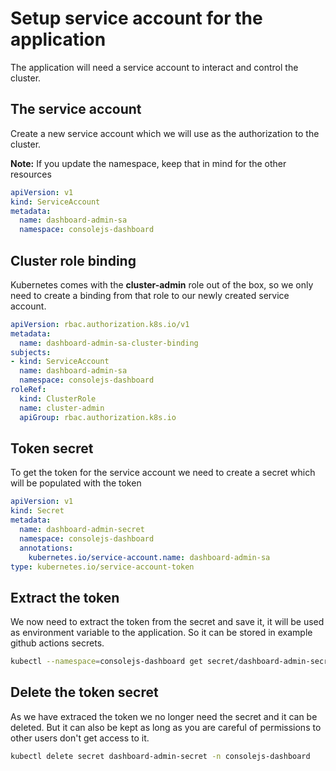 # Setup service account for the application
The application will need a service account to interact
and control the cluster.

## The service account
Create a new service account which we will use as the authorization to
the cluster.

**Note:** If you update the namespace, keep that in mind for the other resources

```yaml
apiVersion: v1
kind: ServiceAccount
metadata:
  name: dashboard-admin-sa
  namespace: consolejs-dashboard
```

## Cluster role binding
Kubernetes comes with the **cluster-admin** role out of the box, so we only need to create a binding from that role to our newly created service account.

```yaml
apiVersion: rbac.authorization.k8s.io/v1
metadata:
  name: dashboard-admin-sa-cluster-binding
subjects:
- kind: ServiceAccount
  name: dashboard-admin-sa
  namespace: consolejs-dashboard
roleRef:
  kind: ClusterRole
  name: cluster-admin
  apiGroup: rbac.authorization.k8s.io
```

## Token secret
To get the token for the service account we need to create a secret which
will be populated with the token

```yaml
apiVersion: v1
kind: Secret
metadata:
  name: dashboard-admin-secret
  namespace: consolejs-dashboard
  annotations:
    kubernetes.io/service-account.name: dashboard-admin-sa
type: kubernetes.io/service-account-token
```

## Extract the token
We now need to extract the token from the secret and save it, it will be used
as environment variable to the application. So it can be stored in example github actions secrets.

```bash
kubectl --namespace=consolejs-dashboard get secret/dashboard-admin-secret -o=jsonpath='{.data.token}' | base64 --decode
```

## Delete the token secret
As we have extraced the token we no longer need the secret and it can be deleted. But it can also be kept as long as you are careful of permissions to other users don't get access to it.

```bash
kubectl delete secret dashboard-admin-secret -n consolejs-dashboard
```